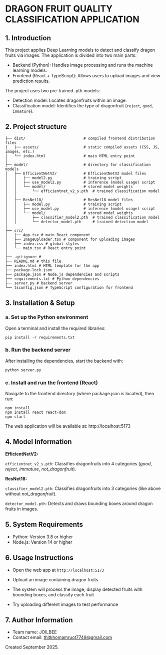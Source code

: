 # DRAGON FRUIT QUALITY CLASSIFICATION APPLICATION
## 1. Introduction

This project applies Deep Learning models to detect and classify dragon fruits via images. The application is divided into two main parts:
- Backend (Python): Handles image processing and runs the machine learning models.
- Frontend (React + TypeScript): Allows users to upload images and view prediction results.

The project uses two pre-trained .pth models:
- Detection model: Locates dragonfruits within an image.
- Classification model: Identifies the type of dragonfruit (`reject`, `good`, `immature`).

## 2. Project structure
```
├── dist/                          # compiled frontend distribution files
│   ├── assets/                    # static compiled assets (CSS, JS, images, etc.)
│   └── index.html                 # main HTML entry point
│
├── model/                         # directory for classification models
│   ├── EfficientNetV2/            # EfficientNetV2 model files
│   │   ├── model2.py              # training script
│   │   ├── use_model2.py          # inference (model usage) script
│   │   └── model/                 # stored model weights
│   │       └── efficientnet_v2_s.pth  # trained classification model
│   │
│   ├── ResNet18/                  # ResNet18 model files
│   │   ├── model.py               # training script
│   │   ├── use_model.py           # inference (model usage) script
│   │   └── model/                 # stored model weights
│   │       ├── classifier_model2.pth  # trained classification model
│   │       └── detector_model.pth     # trained detection model
|
├── src/ 
│   ├── App.tsx # main React component
│   ├── ImageUploader.tsx # component for uploading images
│   ├── index.css # global styles
│   └── main.tsx # React entry point
│
├── .gitignore #
├── README.md # this file
├── index.html # HTML template for the app
├── package-lock.json 
├── package.json # Node.js dependencies and scripts
├── requirements.txt # Python dependencies
├── server.py # backend server
└── tsconfig.json # TypeScript configuration for frontend
```

## 3. Installation & Setup

### a. Set up the Python environment

Open a terminal and install the required libraries:

```pip install -r requirements.txt```

### b. Run the backend server

After installing the dependencies, start the backend with:

```python server.py```

### c. Install and run the frontend (React)

Navigate to the frontend directory (where package.json is located), then run:
```
npm install
npm install react react-dom
npm start
```
The web application will be available at: http://localhost:5173

## 4. Model Information

**EfficientNetV2:**

`efficientnet_v2_s.pth`: Classifies dragonfruits into 4 categories (*good*, *reject*, *immature*, *not_dragonfruit*).

**ResNet18:** 

`classifier_model2.pth`: Classifies dragonfruits into 3 categories (like above without *not_dragonfruit*).

`detector_model.pth`: Detects and draws bounding boxes around dragon fruits in images.

## 5. System Requirements

- Python: Version 3.8 or higher
- Node.js: Version 14 or higher

## 6. Usage Instructions

- Open the web app at `http://localhost:5173`

- Upload an image containing dragon fruits

- The system will process the image, display detected fruits with bounding boxes, and classify each fruit

- Try uploading different images to test performance

## 7. Author Information

- Team name: JOILBEE
- Contact email: thitkhomamruot7749@gmail.com

Created September 2025.
